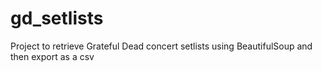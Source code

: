 # gd_setlists
Project to retrieve Grateful Dead concert setlists using BeautifulSoup and then export as a csv
